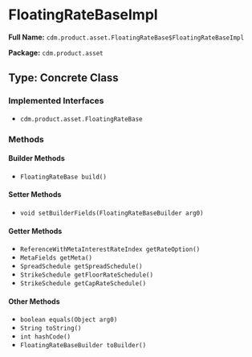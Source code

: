 # FloatingRateBaseImpl

**Full Name:** `cdm.product.asset.FloatingRateBase$FloatingRateBaseImpl`

**Package:** `cdm.product.asset`

## Type: Concrete Class

### Implemented Interfaces

- `cdm.product.asset.FloatingRateBase`

### Methods

#### Builder Methods

- `FloatingRateBase build()`

#### Setter Methods

- `void setBuilderFields(FloatingRateBaseBuilder arg0)`

#### Getter Methods

- `ReferenceWithMetaInterestRateIndex getRateOption()`
- `MetaFields getMeta()`
- `SpreadSchedule getSpreadSchedule()`
- `StrikeSchedule getFloorRateSchedule()`
- `StrikeSchedule getCapRateSchedule()`

#### Other Methods

- `boolean equals(Object arg0)`
- `String toString()`
- `int hashCode()`
- `FloatingRateBaseBuilder toBuilder()`

